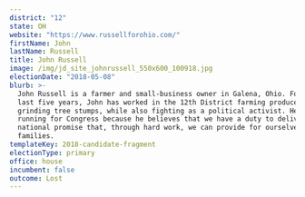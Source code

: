 ```yaml
---
district: "12"
state: OH
website: "https://www.russellforohio.com/"
firstName: John
lastName: Russell
title: John Russell
image: /img/jd_site_johnrussell_550x600_100918.jpg
electionDate: "2018-05-08"
blurb: >-
  John Russell is a farmer and small-business owner in Galena, Ohio. For the
  last five years, John has worked in the 12th District farming produce and
  grinding tree stumps, while also fighting as a political activist. He is
  running for Congress because he believes that we have a duty to deliver on our
  national promise that, through hard work, we can provide for ourselves and our
  families.
templateKey: 2018-candidate-fragment
electionType: primary
office: house
incumbent: false
outcome: Lost
---
```

